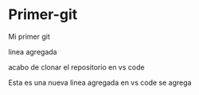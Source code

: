 # Primer-git
Mi primer git 

linea agregada 

acabo de clonar el repositorio en vs code 

Esta es una nueva linea agregada en vs code 
se agrega